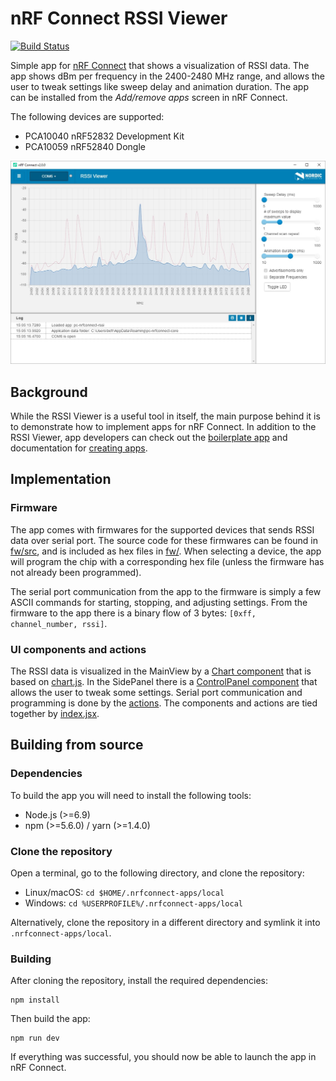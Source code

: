 # nRF Connect RSSI Viewer

[![Build Status](https://travis-ci.org/NordicSemiconductor/pc-nrfconnect-rssi.svg?branch=master)](https://travis-ci.org/NordicSemiconductor/pc-nrfconnect-rssi)

Simple app for [nRF Connect](https://github.com/NordicSemiconductor/pc-nrfconnect-core) that shows a visualization of RSSI data. The app shows dBm per frequency in the 2400-2480 MHz range, and allows the user to tweak settings like sweep delay and animation duration. The app can be installed from the *Add/remove apps* screen in nRF Connect.

The following devices are supported:

* PCA10040 nRF52832 Development Kit
* PCA10059 nRF52840 Dongle

![screenshot](resources/rssi_viewer.jpg)

## Background

While the RSSI Viewer is a useful tool in itself, the main purpose behind it is to demonstrate how to implement apps for nRF Connect. In addition to the RSSI Viewer, app developers can check out the [boilerplate app](https://github.com/NordicSemiconductor/pc-nrfconnect-boilerplate) and documentation for [creating apps](https://github.com/NordicSemiconductor/pc-nrfconnect-core#creating-apps).

## Implementation

### Firmware

The app comes with firmwares for the supported devices that sends RSSI data over serial port. The source code for these firmwares can be found in [fw/src](fw/src), and is included as hex files in [fw/](fw/). When selecting a device, the app will program the chip with a corresponding hex file (unless the firmware has not already been programmed).

The serial port communication from the app to the firmware is simply a few ASCII commands for starting, stopping, and adjusting settings. From the firmware to the app there is a binary flow of 3 bytes: `[0xff, channel_number, rssi]`.

### UI components and actions

The RSSI data is visualized in the MainView by a [Chart component](components/Chart.jsx) that is based on [chart.js](http://www.chartjs.org/). In the SidePanel there is a [ControlPanel component](components/ControlPanel.jsx) that allows the user to tweak some settings. Serial port communication and programming is done by the [actions](actions). The components and actions are tied together by [index.jsx](index.jsx).

## Building from source

### Dependencies

To build the app you will need to install the following tools:

* Node.js (>=6.9)
* npm (>=5.6.0) / yarn (>=1.4.0)

### Clone the repository

Open a terminal, go to the following directory, and clone the repository:

- Linux/macOS: `cd $HOME/.nrfconnect-apps/local`
- Windows: `cd %USERPROFILE%/.nrfconnect-apps/local`

Alternatively, clone the repository in a different directory and symlink it into `.nrfconnect-apps/local`.

### Building

After cloning the repository, install the required dependencies:

    npm install

Then build the app:

    npm run dev

If everything was successful, you should now be able to launch the app in nRF Connect.
